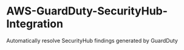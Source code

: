 # AWS-GuardDuty-SecurityHub-Integration
Automatically resolve SecurityHub findings generated by GuardDuty
